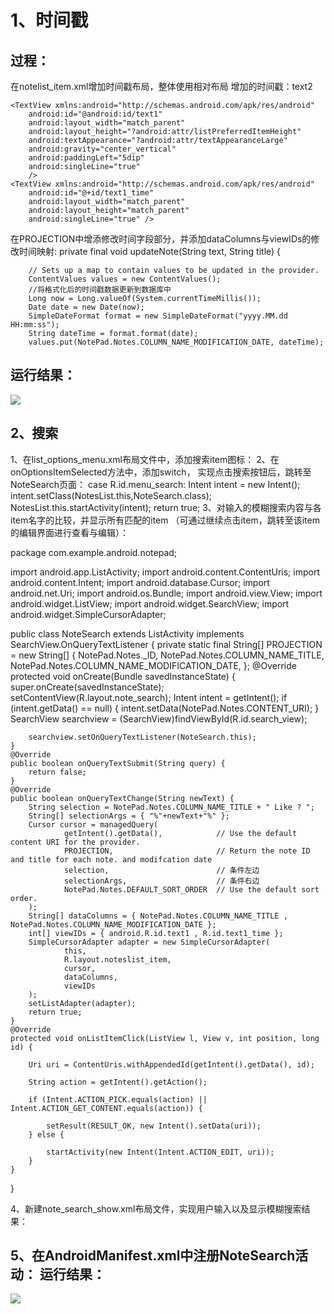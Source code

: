 1、时间戳
=======
过程：
------
在notelist_item.xml增加时间戳布局，整体使用相对布局
增加的时间戳：text2
<LinearLayout  xmlns:android="http://schemas.android.com/apk/res/android"
    android:layout_width="match_parent"
    android:layout_height="match_parent"
    android:orientation="vertical">

    <TextView xmlns:android="http://schemas.android.com/apk/res/android"
        android:id="@android:id/text1"
        android:layout_width="match_parent"
        android:layout_height="?android:attr/listPreferredItemHeight"
        android:textAppearance="?android:attr/textAppearanceLarge"
        android:gravity="center_vertical"
        android:paddingLeft="5dip"
        android:singleLine="true"
        />
    <TextView xmlns:android="http://schemas.android.com/apk/res/android"
        android:id="@+id/text1_time"
        android:layout_width="match_parent"
        android:layout_height="match_parent"
        android:singleLine="true" />
</LinearLayout>

在PROJECTION中增添修改时间字段部分，并添加dataColumns与viewIDs的修改时间映射:
private final void updateNote(String text, String title) {

        // Sets up a map to contain values to be updated in the provider.
        ContentValues values = new ContentValues();
        //将格式化后的时间戳数据更新到数据库中
        Long now = Long.valueOf(System.currentTimeMillis());
        Date date = new Date(now);
        SimpleDateFormat format = new SimpleDateFormat("yyyy.MM.dd HH:mm:ss");
        String dateTime = format.format(date);
        values.put(NotePad.Notes.COLUMN_NAME_MODIFICATION_DATE, dateTime);

运行结果：
--------
![](https://img-blog.csdnimg.cn/20200604153145390.png?x-oss-process=image/watermark,type_ZmFuZ3poZW5naGVpdGk,shadow_10,text_aHR0cHM6Ly9ibG9nLmNzZG4ubmV0L3dlaXhpbl80NTEyNjA1NA==,size_16,color_FFFFFF,t_70)


2、搜索
-------
1、在list_options_menu.xml布局文件中，添加搜索item图标：
    <item
        android:id="@+id/menu_search"
        android:title="@string/menu_search"
        android:icon="@android:drawable/ic_search_category_default"
        android:showAsAction="always">
    </item>
2、在onOptionsItemSelected方法中，添加switch，
实现点击搜索按钮后，跳转至NoteSearch页面：
case R.id.menu_search:
                Intent intent = new Intent();
                intent.setClass(NotesList.this,NoteSearch.class);
                NotesList.this.startActivity(intent);
                return true;
3、对输入的模糊搜索内容与各item名字的比较，并显示所有匹配的item
（可通过继续点击item，跳转至该item的编辑界面进行查看与编辑）：

package com.example.android.notepad;

import android.app.ListActivity;
import android.content.ContentUris;
import android.content.Intent;
import android.database.Cursor;
import android.net.Uri;
import android.os.Bundle;
import android.view.View;
import android.widget.ListView;
import android.widget.SearchView;
import android.widget.SimpleCursorAdapter;

public class NoteSearch extends ListActivity implements SearchView.OnQueryTextListener {
    private static final String[] PROJECTION = new String[] {
            NotePad.Notes._ID, 
            NotePad.Notes.COLUMN_NAME_TITLE, 
            NotePad.Notes.COLUMN_NAME_MODIFICATION_DATE, 
    };
    @Override
    protected void onCreate(Bundle savedInstanceState) {
        super.onCreate(savedInstanceState);
        setContentView(R.layout.note_search);
        Intent intent = getIntent();
        if (intent.getData() == null) {
            intent.setData(NotePad.Notes.CONTENT_URI);
        }
        SearchView searchview = (SearchView)findViewById(R.id.search_view);
       
        searchview.setOnQueryTextListener(NoteSearch.this);
    }
    @Override
    public boolean onQueryTextSubmit(String query) {
        return false;
    }
    @Override
    public boolean onQueryTextChange(String newText) {
        String selection = NotePad.Notes.COLUMN_NAME_TITLE + " Like ? ";
        String[] selectionArgs = { "%"+newText+"%" };
        Cursor cursor = managedQuery(
                getIntent().getData(),            // Use the default content URI for the provider.
                PROJECTION,                       // Return the note ID and title for each note. and modifcation date
                selection,                        // 条件左边
                selectionArgs,                    // 条件右边
                NotePad.Notes.DEFAULT_SORT_ORDER  // Use the default sort order.
        );
        String[] dataColumns = { NotePad.Notes.COLUMN_NAME_TITLE ,  NotePad.Notes.COLUMN_NAME_MODIFICATION_DATE };
        int[] viewIDs = { android.R.id.text1 , R.id.text1_time };
        SimpleCursorAdapter adapter = new SimpleCursorAdapter(
                this,
                R.layout.noteslist_item,
                cursor,
                dataColumns,
                viewIDs
        );
        setListAdapter(adapter);
        return true;
    }
    @Override
    protected void onListItemClick(ListView l, View v, int position, long id) {
        
        Uri uri = ContentUris.withAppendedId(getIntent().getData(), id);
        
        String action = getIntent().getAction();
       
        if (Intent.ACTION_PICK.equals(action) || Intent.ACTION_GET_CONTENT.equals(action)) {
           
            setResult(RESULT_OK, new Intent().setData(uri));
        } else {
         
            startActivity(new Intent(Intent.ACTION_EDIT, uri));
        }
    }
}


4、新建note_search_show.xml布局文件，实现用户输入以及显示模糊搜索结果：
<?xml version="1.0" encoding="utf-8"?>
<LinearLayout xmlns:android="http://schemas.android.com/apk/res/android"
    android:orientation="vertical" android:layout_width="match_parent"
    android:layout_height="match_parent">
    <SearchView
        android:id="@+id/search_view"
        android:layout_width="match_parent"
        android:layout_height="wrap_content"
        android:iconifiedByDefault="false"
        android:queryHint="请您输入..."
        android:layout_alignParentTop="true">
    </SearchView>
    <ListView
        android:id="@android:id/list"
        android:layout_width="match_parent"
        android:layout_height="wrap_content">
    </ListView>
</LinearLayout>

5、在AndroidManifest.xml中注册NoteSearch活动：
	<activity
            android:name="NoteSearch"
            android:label="笔记搜索">
        </activity>
运行结果：
----------
![](https://img-blog.csdnimg.cn/20200604153145394.png?x-oss-process=image/watermark,type_ZmFuZ3poZW5naGVpdGk,shadow_10,text_aHR0cHM6Ly9ibG9nLmNzZG4ubmV0L3dlaXhpbl80NTEyNjA1NA==,size_16,color_FFFFFF,t_70)



